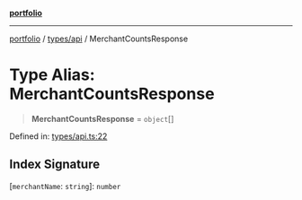 [**portfolio**](../../../README.md)

***

[portfolio](../../../modules.md) / [types/api](../README.md) / MerchantCountsResponse

# Type Alias: MerchantCountsResponse

> **MerchantCountsResponse** = `object`[]

Defined in: [types/api.ts:22](https://github.com/tnorlund/Portfolio/blob/a6d6b95434da5ca44e91e483ad0461078fe210c1/portfolio/types/api.ts#L22)

## Index Signature

\[`merchantName`: `string`\]: `number`
